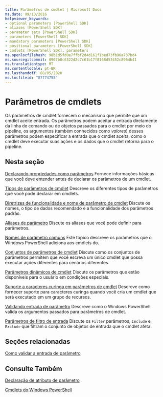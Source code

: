 ```yaml
---
title: Parâmetros de cmdlet | Microsoft Docs
ms.date: 09/13/2016
helpviewer_keywords:
- optional parameters [PowerShell SDK]
- aliases [PowerShell SDK]
- parameter sets [PowerShell SDK]
- parameters [PowerShell SDK]
- mandatory parameters [PowerShell SDK]
- positional parameters [PowerShell SDK]
- cmdlets [PowerShell SDK], parameters
ms.openlocfilehash: 98b1d5fd0e7ffbf2d4d161f1bed73fb96a737bd4
ms.sourcegitcommit: 0907b8c6322d2c7c61b17f8168d53452c8964b41
ms.translationtype: MT
ms.contentlocale: pt-BR
ms.lasthandoff: 08/05/2020
ms.locfileid: "87774755"
---
```

# <a name="cmdlet-parameters"></a>Parâmetros de cmdlets

Os parâmetros de cmdlet fornecem o mecanismo que permite que um cmdlet aceite entrada. Os parâmetros podem aceitar a entrada diretamente da linha de comando ou de objetos passados para o cmdlet por meio do pipeline, os argumentos (também conhecidos como *valores*) desses parâmetros podem especificar a entrada que o cmdlet aceita, como o cmdlet deve executar suas ações e os dados que o cmdlet retorna para o pipeline.

## <a name="in-this-section"></a>Nesta seção

[Declarando propriedades como parâmetros](./declaring-properties-as-parameters.md) Fornece informações básicas que você deve entender antes de declarar os parâmetros de um cmdlet.

[Tipos de parâmetros de cmdlet](./types-of-cmdlet-parameters.md) Descreve os diferentes tipos de parâmetros que você pode declarar em cmdlets.

[Diretrizes de funcionalidade e nome de parâmetro de cmdlet](./standard-cmdlet-parameter-names-and-types.md) Discute os nomes, o tipo de dados recomendado e a funcionalidade dos parâmetros padrão.

[Aliases de parâmetro](./parameter-aliases.md) Discute os aliases que você pode definir para parâmetros.

[Nomes de parâmetro comuns](./common-parameter-names.md) Este tópico descreve os parâmetros que o Windows PowerShell adiciona aos cmdlets do.

[Conjuntos de parâmetros de cmdlet](./cmdlet-parameter-sets.md) Discute como os conjuntos de parâmetros permitem que você escreva um único cmdlet que possa executar ações diferentes para cenários diferentes.

[Parâmetros dinâmicos de cmdlet](./cmdlet-dynamic-parameters.md) Discute os parâmetros que estão disponíveis para o usuário em condições especiais.

[Suporte a caracteres curinga em parâmetros de cmdlet](./supporting-wildcard-characters-in-cmdlet-parameters.md) Descreve como fornecer suporte para caracteres curinga quando você cria um cmdlet que será executado em um grupo de recursos.

[Validando entrada de parâmetro](./validating-parameter-input.md) Descreve como o Windows PowerShell valida os argumentos passados para parâmetros de cmdlet.

[Parâmetros de filtro de entrada](./input-filter-parameters.md) Discute os `Filter` parâmetros, `Include` e `Exclude` que filtram o conjunto de objetos de entrada que o cmdlet afeta.

## <a name="related-sections"></a>Seções relacionadas

[Como validar a entrada de parâmetro](./how-to-validate-parameter-input.md)

## <a name="see-also"></a>Consulte Também

[Declaração de atributo de parâmetro](./parameter-attribute-declaration.md)

[Cmdlets do Windows PowerShell](./cmdlet-overview.md)
